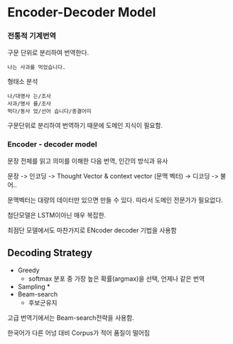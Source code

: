# Encoder-Decoder Model

### 전통적 기계번역

구문 단위로 분리하여 번역한다.

```
나는 사과를 먹었습니다.
```

형태소 분석

```
나/대명사 는/조사
사과/명사 를/조사
먹다/동사 었/선어 습니다/종결어미
```

구문단위로 분리하여 번역하기 때문에 도메인 지식이 필요함.



### Encoder  - decoder model

문장 전체를 읽고 의미를 이해한 다음 번역, 인간의 방식과 유사

문장 -> 인코딩 -> Thought Vector & context vector (문맥 벡터) -> 디코딩 -> 불어..

문맥벡터는 대량의 데이터만 있으면 만들 수 있다. 따라서 도메인 전문가가 필요없다.





첨단모델은 LSTM이아닌 매우 복잡한.

최점단 모델에서도 마찬가지로 ENcoder decoder 기법을 사용함





## Decoding Strategy

* Greedy
  * softmax 분포 중 가장 높은 확률(argmax)을 선택, 언제나 같은 번역
* Sampling
  * 
* Beam-search
  * 후보군유지

고급 번역기에서는 Beam-search전략을 사용함.



한국어가 다른 어넝 대비 Corpus가 적어 품질이 떨어짐

